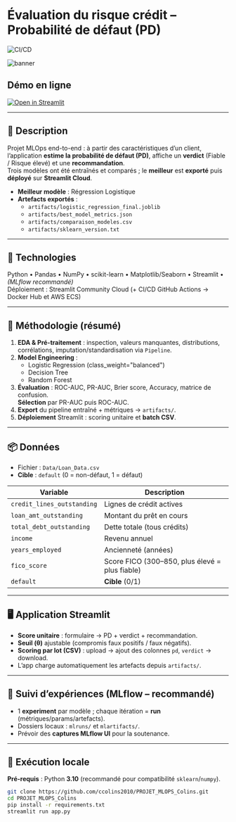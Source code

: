 # Évaluation du risque crédit – Probabilité de défaut (PD)

![CI/CD](https://github.com/ccolins2010/PROJET_MLOPS_Colins/actions/workflows/github-docker-cicd.yaml/badge.svg)

![banner](banner.jpg)

## Démo en ligne
[![Open in Streamlit](https://static.streamlit.io/badges/streamlit_badge_black_white.svg)](https://projetmlopscolins-ppdqiepfahsufazyhn4ngk.streamlit.app/)

---

## 🎯 Description
Projet MLOps end-to-end : à partir des caractéristiques d’un client, l’application **estime la probabilité de défaut (PD)**, affiche un **verdict** (Fiable / Risque élevé) et une **recommandation**.  
Trois modèles ont été entraînés et comparés ; le **meilleur** est **exporté** puis **déployé** sur **Streamlit Cloud**.

- **Meilleur modèle** : Régression Logistique  
- **Artefacts exportés** :
  - `artifacts/logistic_regression_final.joblib`
  - `artifacts/best_model_metrics.json`
  - `artifacts/comparaison_modeles.csv`
  - `artifacts/sklearn_version.txt`

---

## 🧰 Technologies
Python • Pandas • NumPy • scikit-learn • Matplotlib/Seaborn • Streamlit • *(MLflow recommandé)*  
Déploiement : Streamlit Community Cloud (+ CI/CD GitHub Actions → Docker Hub et AWS ECS)

---

## 🔬 Méthodologie (résumé)
1. **EDA & Pré-traitement** : inspection, valeurs manquantes, distributions, corrélations, imputation/standardisation via `Pipeline`.
2. **Model Engineering** :
   - Logistic Regression (class_weight="balanced")
   - Decision Tree
   - Random Forest
3. **Évaluation** : ROC-AUC, PR-AUC, Brier score, Accuracy, matrice de confusion.  
   **Sélection** par PR-AUC puis ROC-AUC.
4. **Export** du pipeline entraîné + métriques → `artifacts/`.
5. **Déploiement** Streamlit : scoring unitaire et **batch CSV**.

---

## 📦 Données
- Fichier : `Data/Loan_Data.csv`  
- **Cible** : `default` (0 = non-défaut, 1 = défaut)

| Variable                    | Description                                    |
|----------------------------|-----------------------------------------------|
| `credit_lines_outstanding` | Lignes de crédit actives                      |
| `loan_amt_outstanding`     | Montant du prêt en cours                      |
| `total_debt_outstanding`   | Dette totale (tous crédits)                   |
| `income`                   | Revenu annuel                                  |
| `years_employed`           | Ancienneté (années)                            |
| `fico_score`               | Score FICO (300–850, plus élevé = plus fiable) |
| `default`                  | **Cible** (0/1)                                |

---

## 🖥️ Application Streamlit
- **Score unitaire** : formulaire → PD + verdict + recommandation.  
- **Seuil (θ)** ajustable (compromis faux positifs / faux négatifs).  
- **Scoring par lot (CSV)** : upload → ajout des colonnes `pd`, `verdict` → download.  
- L’app charge automatiquement les artefacts depuis `artifacts/`.

---

## 🧪 Suivi d’expériences (MLflow – recommandé)
- 1 **experiment** par modèle ; chaque itération = **run** (métriques/params/artefacts).  
- Dossiers locaux : `mlruns/` et `mlartifacts/`.  
- Prévoir des **captures MLflow UI** pour la soutenance.

---

## 🚀 Exécution locale

**Pré-requis** : Python **3.10** (recommandé pour compatibilité `sklearn`/`numpy`).

```bash
git clone https://github.com/ccolins2010/PROJET_MLOPS_Colins.git
cd PROJET_MLOPS_Colins
pip install -r requirements.txt
streamlit run app.py
